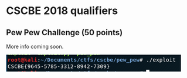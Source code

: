 # CSCBE 2018 qualifiers

## Pew Pew Challenge (50 points)

More info coming soon.

![Exploit Image](https://github.com/4B1DD3N/ctfs/blob/master/cscbe/pew_pew/Capture.PNG?raw=true)
